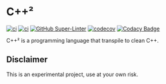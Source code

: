 # C++²

<!-- markdownlint-disable-next-line line-length -->
[![ci](https://github.com/3uclide/cpps/actions/workflows/ci.yml/badge.svg)](https://github.com/3uclide/cpps/actions/workflows/ci.yml) [![ci](https://github.com/3uclide/cpps/actions/workflows/codeql.yml/badge.svg)](https://github.com/3uclide/cpps/actions/workflows/codeql.yml) [![GitHub Super-Linter](https://github.com/3uclide/cpps/workflows/Lint%20Code%20Base/badge.svg)](https://github.com/marketplace/actions/super-linter) [![codecov](https://codecov.io/gh/3uclide/cpps/branch/main/graph/badge.svg?token=jBp6t5Afrf)](https://codecov.io/gh/3uclide/cpps) [![Codacy Badge](https://app.codacy.com/project/badge/Grade/59c0997ae7ab4b55b274b18cde0c7a84)](https://www.codacy.com/gh/3uclide/cpps/dashboard?utm_source=github.com&amp;utm_medium=referral&amp;utm_content=3uclide/cpps&amp;utm_campaign=Badge_Grade)

C\+\+² is a programming language that transpile to clean C\+\+.

## Disclaimer

This is an experimental project, use at your own risk.
